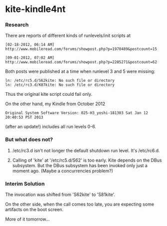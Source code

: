 kite-kindle4nt
==============

### Research

There are reports of different kinds of runlevels/init scripts at 

```
[02-18-2012, 06:14 AM]
http://www.mobileread.com/forums/showpost.php?p=1970489&postcount=15

[09-01-2012, 07:02 AM]
http://www.mobileread.com/forums/showpost.php?p=2205271&postcount=62
```

Both posts were published at a time when runlevel 3 and 5 were missing:

```
ln: /etc/rc5.d/S62kite: No such file or directory
ln: /etc/rc3.d/K07kite: No such file or directory
```

Thus the original kite script could fail only.

On the other hand, my Kindle from October 2012

```
Original System Software Version: 025-H3_yoshi-181303 Sat Jan 12 20:40:53 PST 2013
```

(after an update!) includes all run levels 0-6.

### But what does not?

1. /etc/rc3.d isn't not longer the default shutdown run level. 
   It's /etc/rc6.d.

2. Calling of 'kite' at '/etc/rc5.d/S62' is too early.
   Kite depends on the DBus subsystem.
   But the DBus subsystem has been invoked only just a moment ago.
   (Maybe a concurrencies problem?)

### Interim Solution

The invocation was shifted from 'S62kite' to 'S81kite'.

On the other side, when the call comes too late, you are expecting some artifacts on the boot screen.

More of it tomorrow...
